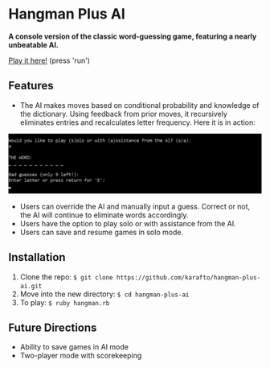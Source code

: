 # Hangman Plus AI

**A console version of the classic word-guessing game, featuring a nearly unbeatable AI.**

[Play it here!](https://repl.it/@karafto/hang-ai) (press 'run')

## Features

* The AI makes moves based on conditional probability and knowledge of the dictionary. Using feedback from prior moves, it recursively eliminates entries and recalculates letter frequency. Here it is in action:

![Hangman](gameplay.gif)

* Users can override the AI and manually input a guess. Correct or not, the AI will continue to eliminate words accordingly.
* Users have the option to play solo or with assistance from the AI.
* Users can save and resume games in solo mode.

## Installation

1. Clone the repo: `$ git clone https://github.com/karafto/hangman-plus-ai.git`
2. Move into the new directory: `$ cd hangman-plus-ai`
3. To play: `$ ruby hangman.rb`

## Future Directions

* Ability to save games in AI mode
* Two-player mode with scorekeeping
